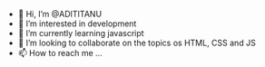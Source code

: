 - 👋 Hi, I’m @ADITITANU
- 👀 I’m interested in development 
- 🌱 I’m currently learning javascript
- 💞️ I’m looking to collaborate on the topics os HTML, CSS and JS
- 📫 How to reach me ...

<!---
ADITITANU/ADITITANU is a ✨ special ✨ repository because its `README.md` (this file) appears on your GitHub profile.
You can click the Preview link to take a look at your changes.
--->
